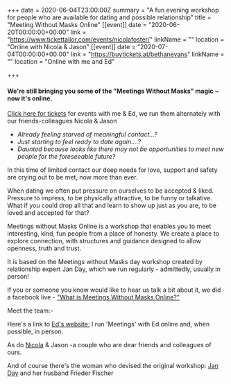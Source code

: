 +++
date = 2020-06-04T23:00:00Z
summary = "A fun evening workshop for people who are available for dating and possible relationship"
title = "Meeting Without Masks Online"
[[event]]
date = "2020-06-20T00:00:00+00:00"
link = "https://www.tickettailor.com/events/nicolafoster/"
linkName = ""
location = "Online with Nicola & Jason"
[[event]]
date = "2020-07-04T00:00:00+00:00"
link = "https://buytickets.at/bethanevans"
linkName = ""
location = "Online with me and Ed"

+++
#### We're still bringing you some of the "Meetings Without Masks" magic \~ now it's online.

[Click here for tickets](https://buytickets.at/bethanevans) for events with me & Ed, we run them alternately with our friends-colleagues Nicola & Jason

* _Already feeling starved of meaningful contact...?_
* _Just starting to feel ready to date again....?_
* _Daunted because looks like there may not be opportunities to meet new people for the foreseeable future?_

In this time of limited contact our deep needs for love, support and safety are crying out to be met, now more than ever.

When dating we often put pressure on ourselves to be accepted & liked. Pressure to impress, to be physically attractive, to be funny or talkative. What if you could drop all that and learn to show up just as you are, to be loved and accepted for that?

Meetings without Masks Online is a workshop that enables you to meet interesting, kind, fun people from a place of honesty. We create a place to explore connection, with structures and guidance designed to allow openness, truth and trust.

It is based on the Meetings without Masks day workshop created by relationship expert Jan Day, which we run regularly - admittedly, usually in person!

If you or someone you know would like to hear us talk a bit about it, we did a facebook live - ["What is Meetings Without Masks Online?"](https://TechniqueForLife.us1.list-manage.com/track/click?u=132947c457b186b9c745b3be4&id=c88fdc03dc&e=66a7344f19)

Meet the team:-  

Here's a link to [Ed's website](https://www.edrooke.com/); I run 'Meetings' with Ed online and, when possible, in person.

As do [Nicola](https://nicolafostercoaching.com/) & Jason -a couple who are dear friends and colleagues of ours.

And of course there's the woman who devised the original workshop: [Jan Day](http://janday.com/) and her husband Frieder Fischer 